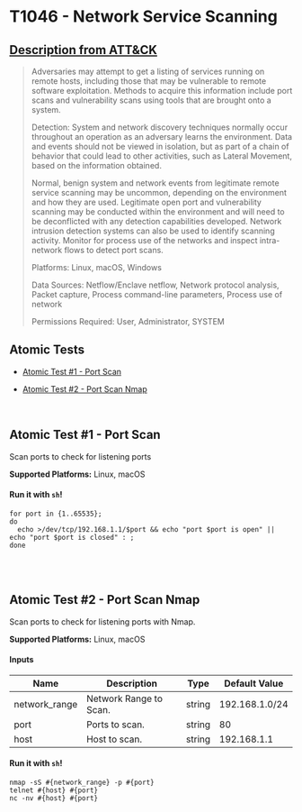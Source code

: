 # T1046 - Network Service Scanning
## [Description from ATT&CK](https://attack.mitre.org/wiki/Technique/T1046)
<blockquote>Adversaries may attempt to get a listing of services running on remote hosts, including those that may be vulnerable to remote software exploitation. Methods to acquire this information include port scans and vulnerability scans using tools that are brought onto a system.

Detection: System and network discovery techniques normally occur throughout an operation as an adversary learns the environment. Data and events should not be viewed in isolation, but as part of a chain of behavior that could lead to other activities, such as Lateral Movement, based on the information obtained.

Normal, benign system and network events from legitimate remote service scanning may be uncommon, depending on the environment and how they are used. Legitimate open port and vulnerability scanning may be conducted within the environment and will need to be deconflicted with any detection capabilities developed. Network intrusion detection systems can also be used to identify scanning activity. Monitor for process use of the networks and inspect intra-network flows to detect port scans.

Platforms: Linux, macOS, Windows

Data Sources: Netflow/Enclave netflow, Network protocol analysis, Packet capture, Process command-line parameters, Process use of network

Permissions Required: User, Administrator, SYSTEM</blockquote>

## Atomic Tests

- [Atomic Test #1 - Port Scan](#atomic-test-1---port-scan)

- [Atomic Test #2 - Port Scan Nmap](#atomic-test-2---port-scan-nmap)


<br/>

## Atomic Test #1 - Port Scan
Scan ports to check for listening ports

**Supported Platforms:** Linux, macOS


#### Run it with `sh`!
```
for port in {1..65535};
do
  echo >/dev/tcp/192.168.1.1/$port && echo "port $port is open" || echo "port $port is closed" : ;
done
```
<br/>
<br/>

## Atomic Test #2 - Port Scan Nmap
Scan ports to check for listening ports with Nmap.

**Supported Platforms:** Linux, macOS


#### Inputs
| Name | Description | Type | Default Value | 
|------|-------------|------|---------------|
| network_range | Network Range to Scan. | string | 192.168.1.0/24|
| port | Ports to scan. | string | 80|
| host | Host to scan. | string | 192.168.1.1|

#### Run it with `sh`!
```
nmap -sS #{network_range} -p #{port}
telnet #{host} #{port}
nc -nv #{host} #{port}
```
<br/>
